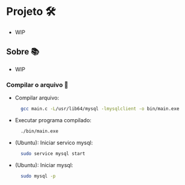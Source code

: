 # Projeto 🛠️

- WIP

## Sobre 📚

- WIP

### Compilar o arquivo 🌟

- Compilar arquivo:

    ```bash
      gcc main.c -L/usr/lib64/mysql -lmysqlclient -o bin/main.exe
    ```

- Executar programa compilado:

    ```bash
      ./bin/main.exe
    ```

- (Ubuntu): Iniciar servico mysql:

  ```bash
    sudo service mysql start
  ```

- (Ubuntu): Iniciar mysql:

  ```bash
    sudo mysql -p
  ```

